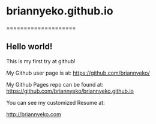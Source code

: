 # briannyeko.github.io

====================

## Hello world!

This is my first try at github!

My Github user page is at: 
https://github.com/briannyeko/

My Github Pages repo can be found at:  
https://github.com/briannyeko/briannyeko.github.io

You can see my customized Resume at:

http://briannyeko.com

